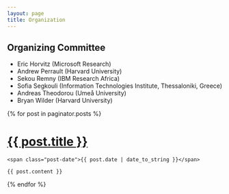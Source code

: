 ```yaml
---
layout: page
title: Organization
---
```


## Organizing Committee

* Eric Horvitz (Microsoft Research)
* Andrew Perrault (Harvard University)
* Sekou Remny (IBM Research Africa)
* Sofia Segkouli (Information Technologies Institute, Thessaloniki, Greece)
* Andreas Theodorou (Umeå University)
* Bryan Wilder (Harvard University)




<div class="posts">
  {% for post in paginator.posts %}
  <div class="post">
    <h1 class="post-title">
      <a href="{{ post.url }}">
        {{ post.title }}
      </a>
    </h1>

    <span class="post-date">{{ post.date | date_to_string }}</span>

    {{ post.content }}
  </div>
  {% endfor %}
</div>


